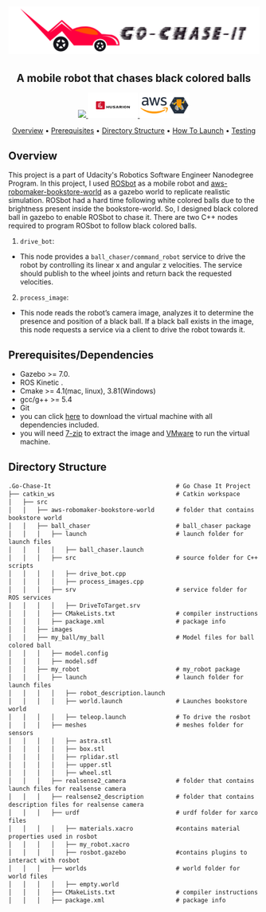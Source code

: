 <h1 align="center">
  <br>
 <img src="https://github.com/Vamshi2198/Go-Chase-it-/blob/main/src/images/Project_title.png">
  <br>
</h1>
  
<h2 align="center">A mobile robot that chases black colored balls</h2>
  
<p align="center">
  <a href="https://www.udacity.com/robotics">
     <img src="https://s3-us-west-1.amazonaws.com/udacity-robotics/Extra+Images/RoboND_flag.png">
  </a>
  <a href="https://husarion.com/manuals/rosbot/">
     <img src="https://github.com/Vamshi2198/Go-Chase-it-/blob/main/src/images/husarion.jpg" width = "100" height = "50" >
  </a>
  <a href="https://aws.amazon.com/robomaker/">
     <img src="https://github.com/Vamshi2198/Go-Chase-it-/blob/main/src/images/aws.png" width = "100" height = "50">
  </a>
</p>

<p align="center">
  <a href="#overview">Overview</a> •
  <a href="#prerequisites">Prerequisites</a> •
  <a href="#directory-structure">Directory Structure</a> •
  <a href="#how-to-launch">How To Launch</a> •
  <a href="#testing">Testing</a>
</p>

## Overview  
This project is a part of Udacity's Robotics Software Engineer Nanodegree Program. In this project, I used [ROSbot](https://github.com/husarion/rosbot_description) as a mobile robot and [aws-robomaker-bookstore-world](https://github.com/aws-robotics/aws-robomaker-bookstore-world) as a gazebo world to replicate realistic simulation. ROSbot had a hard time following white colored balls due to the brightness present inside the bookstore-world. So, I designed black colored ball in gazebo to enable ROSbot to chase it. There are two C++ nodes required to program ROSbot to follow black colored balls.

1. `drive_bot`:  
* This node provides a `ball_chaser/command_robot` service to drive the robot by controlling its linear x and angular z velocities. The service should publish to the wheel joints and return back the requested velocities.

2. `process_image`:
* This node reads the robot’s camera image, analyzes it to determine the presence and position of a black ball. If a black ball exists in the image, this node requests a service via a client to drive the robot towards it.  

## Prerequisites/Dependencies  
* Gazebo >= 7.0.
* ROS Kinetic .
* Cmake >= 4.1(mac, linux), 3.81(Windows)
* gcc/g++ >= 5.4
* Git
* you can click [here](https://s3-us-west-1.amazonaws.com/udacity-robotics/Virtual+Machines/Lubuntu_071917/RoboVM_V2.1.0.zip) to download the virtual machine with all dependencies included. 
* you will need [7-zip](http://www.7-zip.org/download.html) to extract the image and [VMware](http://www.vmware.com/) to run the virtual machine.


## Directory Structure  
```
.Go-Chase-It                                   # Go Chase It Project
├── catkin_ws                                  # Catkin workspace
│   ├── src
│   │   ├── aws-robomaker-bookstore-world      # folder that contains bookstore world
│   │   ├── ball_chaser                        # ball_chaser package        
│   │   │   ├── launch                         # launch folder for launch files
│   │   │   │   ├── ball_chaser.launch
│   │   │   ├── src                            # source folder for C++ scripts
│   │   │   │   ├── drive_bot.cpp
│   │   │   │   ├── process_images.cpp
│   │   │   ├── srv                            # service folder for ROS services
│   │   │   │   ├── DriveToTarget.srv
│   │   │   ├── CMakeLists.txt                 # compiler instructions
│   │   │   ├── package.xml                    # package info
│   │   ├── images 
│   │   ├── my_ball/my_ball                    # Model files for ball colored ball 
│   │   │   ├── model.config
│   │   │   ├── model.sdf
│   │   ├── my_robot                           # my_robot package        
│   │   │   ├── launch                         # launch folder for launch files   
│   │   │   │   ├── robot_description.launch
│   │   │   │   ├── world.launch               # Launches bookstore world
│   │   │   │   ├── teleop.launch              # To drive the rosbot
│   │   │   ├── meshes                         # meshes folder for sensors
│   │   │   │   ├── astra.stl
│   │   │   │   ├── box.stl
│   │   │   │   ├── rplidar.stl
│   │   │   │   ├── upper.stl
│   │   │   │   ├── wheel.stl
│   │   │   ├── realsense2_camera              # folder that contains launch files for realsense camera
│   │   │   ├── realsense2_description         # folder that contains description files for realsense camera
│   │   │   ├── urdf                           # urdf folder for xarco files
│   │   │   │   ├── materials.xacro            #contains material properties used in rosbot
│   │   │   │   ├── my_robot.xacro             
│   │   │   │   ├── rosbot.gazebo              #contains plugins to interact with rosbot
│   │   │   ├── worlds                         # world folder for world files
│   │   │   │   ├── empty.world
│   │   │   ├── CMakeLists.txt                 # compiler instructions
│   │   │   ├── package.xml                    # package info
